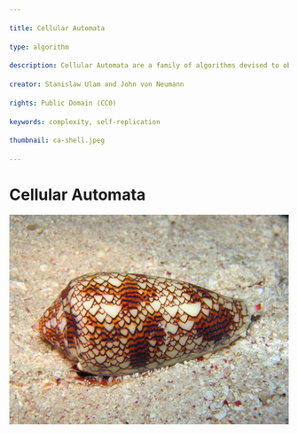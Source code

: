 ```yaml
---

title: Cellular Automata

type: algorithm

description: Cellular Automata are a family of algorithms devised to observe and simulate complex systems in which local interactions have global impacts.

creator: Stanislaw Ulam and John von Neumann

rights: Public Domain (CC0)

keywords: complexity, self-replication

thumbnail: ca-shell.jpeg

---
```


# Cellular Automata

![Complex patterns as they happen in nature](./ca-shell.jpeg)